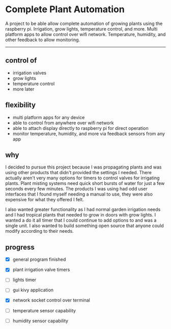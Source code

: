 # Complete Plant Automation
A project to be able allow complete automation of growing plants using the raspberry pi. Irrigation, grow lights, temperature control, and more. Multi platform apps to allow control over wifi network. Temperature, humidity, and other feedback to allow monitoring.

--------------------------------------------------------------------------------------------------------------------------------------------------------------------------------------------------------------------------

## control of 
* irrigation valves
* grow lights
* temperature control
* more later

## flexibility
* multi platform apps for any device
* able to control from anywhere over wifi network
* able to attach display directly to raspberry pi for direct operation
* monitor temperature, humidity, and more via feedback sensors from any app

## why
I decided to pursue this project because I was propagating plants and was using other products that didn't provided the settings I needed. There actually aren't very many options for timers to control valves for irrigating plants. Plant misting systems need quick short bursts of water for just a few seconds every few minutes. The products I was using had odd user interfaces that I found myself needing a manual to use, they were also expensive for what they offered I felt. 

I also wanted greater functionality as I had normal garden irrigation needs and I had tropical plants that needed to grow in doors with grow lights. I wanted a do it all timer that I could continue to add options to and was a single unit. I also wanted to build something open source that anyone could modify according to their needs. 

## progress
- [x] general program finished
- [x] plant irrigation valve timers
- [ ] lights timer
- [ ] gui kivy application
- [x] network socket control over terminal
- [ ] temperature sensor capability
- [ ] humidity sensor capability

